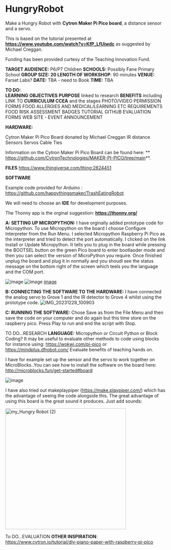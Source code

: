 # HungryRobot
Make a Hungry Robot with **Cytron Maker Pi Pico board**, a distance sensor and a servo.  

This is based on the tutorial presented at **https://www.youtube.com/watch?v=KfP_LfUiwdc** as suggested by Michael Creggan.

Funding has been provided curtesy of the Teaching Innovation Fund.

**TARGET AUDIENCE:**  P6/P7 Children
**SCHOOLS:** Possibly Fane Primary School
****GROUP SIZE:** 20
LENGTH OF WORKSHOP**: 90 minutes
**VENUE:** Farset Labs?
**DATE:** TBA - need to Book
**TIME:** TBA

**TO DO:**  
**LEARNING OBJECTIVES**
**PURPOSE** linked to research
**BENEFITS** including LINK TO **CURRICULUM CCEA** and the stages
PHOTO/VIDEO PERMISSION FORMS
FOOD ALLERGIES AND MEDICAL/LEARNING ETC REQUIREMENTS
FOOD
RISK ASSESSMENT
BADGES
TUTORIAL
GITHUB
EVALUATION FORMS
WEB SITE - EVENT ANNOUNCEMENT


**HARDWARE:**

Cytron Maker Pi Pico Board donated by Michael Creggan
IR distance Sensors
Servos
Cable Ties

Information on the Cytron Maker Pi Pico Board can be found here: ** https://github.com/CytronTechnologies/MAKER-PI-PICO/tree/main**.

**FILES**
https://www.thingiverse.com/thing:2824451

**SOFTWARE**

Example code provided for Arduino :  https://github.com/happythingsmaker/TrashEatingRobot   

We will need to choose an **IDE** for development purposes.

The Thonny app is the orginal suggestion:  **https://thonny.org/**

 
**A:  SETTING UP MICROPYTHON:**  I have orginally added prototype code for Micropython.  To use Micropython on the board I choose Configure Interpreter from the Run Menu.  I selected Micropython Raspberry Pi Pico as the interpreter and tried to detect the port automatically.  I clicked on the link Install or Update Micropython.  It tells you to plug in the board while pressing the BOOTSEL button on the green Pico board to enter bootlaoder mode and then you can select the version of MicroPython you require. Once finished unplug the board and plug it in normally and you shoudl see the status message on the bottom right of the screen which teels you the language and the COM port.  

 ![image](https://github.com/FunFizz/HungryRobot/assets/97193087/f2505a6a-32d5-4f3b-a7ec-7c321979a03a)
![image](https://github.com/FunFizz/HungryRobot/assets/97193087/278d630f-e1c4-493c-98d1-3d7383052894)
[image](https://github.com/FunFizz/HungryRobot/assets/97193087/d03005bc-e632-4852-94be-0b9930720bed)

**B:  CONNECTING THE SOFTWARE TO THE HARDWARE:**  I have connected the analog servo to Grove 1 and the IR detector to Grove 4 whilst using the prototype code.
![IMG_20231228_100903](https://github.com/FunFizz/HungryRobot/assets/97193087/9777ea8a-8447-4acd-9dbf-c1008a3e3506)

**C: RUNNING THE SOFTWARE:**
Chose Save as from the File Menu and then save the code on your computer and do again but this time store on the raspberry pico.  Press Play to run and end the script with Stop.  

TO DO...RESEARCH
**LANGUAGE:**  Micropython or Circuit Python or Block Coding? It may be useful to evaluate other methods to code using blocks for instance using: https://wokwi.com/pi-pico or https://mindplus.dfrobot.com/
Evaluate benefits of teaching hands on.

I have for example set up the sensor and the servo to work together on MicroBlocks..You can see how to install the software on the board here:  http://microblocks.fun/get-started#board 

![image](https://github.com/FunFizz/HungryRobot/assets/97193087/9c022109-1c1f-4207-84a5-db175a6202a3)

I have also tried out makeplaypiper (https://make.playpiper.com/) which has the advantage of seeing the code alongside this.  The great advantage of using this board is the great sound it produces.  Just add sounds:


<img width="378" alt="my_Hungry Robot (2)" src="https://github.com/FunFizz/HungryRobot/assets/97193087/fc3c1ae0-2e54-436f-a57e-c40597bdae5e">



To DO...EVALUATION
**OTHER INSPIRATION**: https://www.cytron.io/tutorial/diy-piano-paper-with-raspberry-pi-pico 

